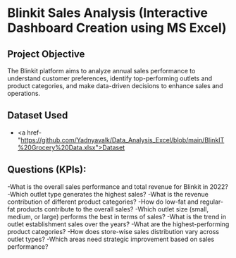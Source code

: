 # Blinkit Sales Analysis (Interactive Dashboard Creation using MS Excel)
## Project Objective
The Blinkit platform aims to analyze annual sales performance to understand customer preferences, identify top-performing outlets and product categories, and make data-driven decisions to enhance sales and operations.

## Dataset Used
- <a href-"https://github.com/Yadnyavalk/Data_Analysis_Excel/blob/main/BlinkIT%20Grocery%20Data.xlsx">Dataset</a>

## Questions (KPIs):
-What is the overall sales performance and total revenue for Blinkit in 2022?
-Which outlet type generates the highest sales?
-What is the revenue contribution of different product categories?
-How do low-fat and regular-fat products contribute to the overall sales?
-Which outlet size (small, medium, or large) performs the best in terms of sales?
-What is the trend in outlet establishment sales over the years?
-What are the highest-performing product categories?
-How does store-wise sales distribution vary across outlet types?
-Which areas need strategic improvement based on sales performance?


